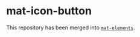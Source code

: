 # mat-icon-button

This repository has been merged into [`mat-elements`](https://github.com/expandjs/mat-elements).
